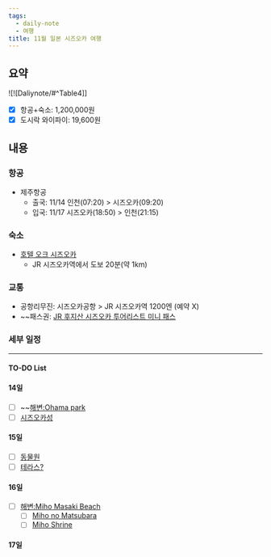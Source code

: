 ```yaml
---
tags:
  - daily-note
  - 여행
title: 11월 일본 시즈오카 여행
---
```

## 요약
![![Daliynote/#^Table4]]
- [x] 항공+숙소: 1,200,000원
- [x] 도시락 와이파이: 19,600원

## 내용
### 항공
- 제주항공
	- 출국: 11/14 인천(07:20) > 시즈오카(09:20)
	- 입국: 11/17 시즈오카(18:50) > 인천(21:15)
### 숙소
- [호텔 오크 시즈오카](https://www.agoda.com/ko-kr/hotel-oak-shizuoka/hotel/shizuoka-jp.html?finalPriceView=1&isShowMobileAppPrice=false&cid=1922887&numberOfBedrooms=&familyMode=false&adults=2&children=0&rooms=1&maxRooms=0&checkIn=2024-11-14&isCalendarCallout=false&childAges=&numberOfGuest=0&missingChildAges=false&travellerType=1&showReviewSubmissionEntry=false&currencyCode=KRW&isFreeOccSearch=false&tag=fdc418f8-5373-43b7-a3c2-5df833d80072&los=3&searchrequestid=0463c152-e087-469d-9d5d-d69fedfc0d1e&ds=INB63dH0wOwZoiAS)
	- JR 시즈오카역에서 도보 20분(약 1km)
### 교통
- 공항리무진: 시즈오카공항 > JR 시즈오카역 1200엔 (예약 X)
- ~~패스권: [JR 후지산 시즈오카 투어리스트 미니 패스](https://www.klook.com/ko/activity/2816-3-day-mt-fuji-shizuoka-area-mini-jr-pass/)

### 세부 일정
---
#### TO-DO List
#### 14일
- [ ] ~~[해변:Ohama park](https://maps.app.goo.gl/P5nBwDBYJMphDmWN7)
- [ ] [시즈오카성](https://maps.app.goo.gl/9pv2Pnpk8nnJJHzV7)
#### 15일
- [ ] [동물원](https://maps.app.goo.gl/ETatpNkaWnYM4Y4s8)
- [ ] [테라스?](https://maps.app.goo.gl/jqcUq4cMiFNXP9q7A)
#### 16일
- [ ] [해변:Miho Masaki Beach](https://maps.app.goo.gl/WCYmkhDA3xNbmxwB8)
	- [ ] [Miho no Matsubara](https://maps.app.goo.gl/YchFXtDsev9QbxjP9)
	- [ ] [Miho Shrine](https://maps.app.goo.gl/S32DLBLqVM2BzJM1A)
#### 17일

